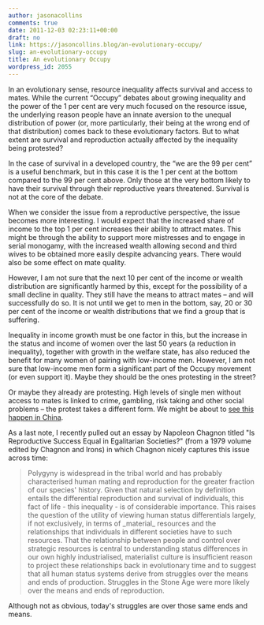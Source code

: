 ```yaml
---
author: jasonacollins
comments: true
date: 2011-12-03 02:23:11+00:00
draft: no
link: https://jasoncollins.blog/an-evolutionary-occupy/
slug: an-evolutionary-occupy
title: An evolutionary Occupy
wordpress_id: 2055
---
```


In an evolutionary sense, resource inequality affects survival and access to mates. While the current “Occupy” debates about growing inequality and the power of the 1 per cent are very much focused on the resource issue, the underlying reason people have an innate aversion to the unequal distribution of power (or, more particularly, their being at the wrong end of that distribution) comes back to these evolutionary factors. But to what extent are survival and reproduction actually affected by the inequality being protested?

In the case of survival in a developed country, the “we are the 99 per cent” is a useful benchmark, but in this case it is the 1 per cent at the bottom compared to the 99 per cent above. Only those at the very bottom likely to have their survival through their reproductive years threatened. Survival is not at the core of the debate.

When we consider the issue from a reproductive perspective, the issue becomes more interesting. I would expect that the increased share of income to the top 1 per cent increases their ability to attract mates. This might be through the ability to support more mistresses and to engage in serial monogamy, with the increased wealth allowing second and third wives to be obtained more easily despite advancing years. There would also be some effect on mate quality.

However, I am not sure that the next 10 per cent of the income or wealth distribution are significantly harmed by this, except for the possibility of a small decline in quality. They still have the means to attract mates – and will successfully do so. It is not until we get to men in the bottom, say, 20 or 30 per cent of the income or wealth distributions that we find a group that is suffering.

Inequality in income growth must be one factor in this, but the increase in the status and income of women over the last 50 years (a reduction in inequality), together with growth in the welfare state, has also reduced the benefit for many women of pairing with low-income men. However, I am not sure that low-income men form a significant part of the Occupy movement (or even support it). Maybe they should be the ones protesting in the street?

Or maybe they already are protesting. High levels of single men without access to mates is linked to crime, gambling, risk taking and other social problems – the protest takes a different form. We might be about to [see this happen in China](http://www.abc.net.au/science/articles/2011/06/15/3244023.htm).

As a last note, I recently pulled out an essay by Napoleon Chagnon titled "Is Reproductive Success Equal in Egalitarian Societies?" (from a 1979 volume edited by Chagnon and Irons) in which Chagnon nicely captures this issue across time:





<blockquote>Polygyny is widespread in the tribal world and has probably characterised human mating and reproduction for the greater fraction of our species' history. Given that natural selection by definition entails the differential reproduction and survival of individuals, this fact of life - this inequality - is of considerable importance. This raises the question of the utility of viewing human status differentials largely, if not exclusively, in terms of _material_ resources and the relationships that individuals in different societies have to such resources. That the relationship between people and control over strategic resources is central to understanding status differences in our own highly industrialised, materialist culture is insufficient reason to project these relationships back in evolutionary time and to suggest that all human status systems derive from struggles over the means and ends of production. Struggles in the Stone Age were more likely over the means and ends of reproduction.</blockquote>



Although not as obvious, today's struggles are over those same ends and means.
